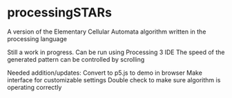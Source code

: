 # processingSTARs

A version of the Elementary Cellular Automata algorithm written in the processing language

Still a work in progress. Can be run using Processing 3 IDE
The speed of the generated pattern can be controlled by scrolling

Needed addition/updates:
  Convert to p5.js to demo in browser
  Make interface for customizable settings
  Double check to make sure algorithm is operating correctly
